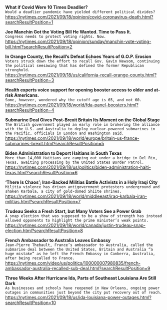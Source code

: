 **What if Covid Were 10 Times Deadlier?**\
`Would a deadlier pandemic have yielded different political divides?`\
https://nytimes.com/2021/09/18/opinion/covid-coronavirus-death.html?searchResultPosition=1

**Joe Manchin Got the Voting Bill He Wanted. Time to Pass It.**\
`Congress needs to protect voting rights. Now.`\
https://nytimes.com/2021/09/18/opinion/sunday/manchin-vote-voting-bill.html?searchResultPosition=2

**In Orange County, the Recall’s Defeat Echoes Years of G.O.P. Erosion**\
`Voters struck down the effort to recall Gov. Gavin Newsom, continuing the political seesawing that has defined the former Republican stronghold.`\
https://nytimes.com/2021/09/18/us/california-recall-orange-county.html?searchResultPosition=3

**Health experts voice support for opening booster access to older and at-risk Americans.**\
`Some, however, wondered why the cutoff age is 65, and not 60.`\
https://nytimes.com/2021/09/18/world/fda-panel-boosters.html?searchResultPosition=4

**Submarine Deal Gives Post-Brexit Britain Its Moment on the Global Stage**\
`The British government played an early role in brokering the alliance with the U.S. and Australia to deploy nuclear-powered submarines in the Pacific, officials in London and Washington said.`\
https://nytimes.com/2021/09/18/world/europe/britain-us-france-submarines-brexit.html?searchResultPosition=5

**Biden Administration to Deport Haitians in South Texas**\
`More than 14,000 Haitians are camping out under a bridge in Del Rio, Texas, awaiting processing by the United States Border Patrol.`\
https://nytimes.com/2021/09/18/us/politics/biden-administration-haiti-texas.html?searchResultPosition=6

**‘There Is Chaos’; Iran-Backed Militias Battle Activists in a Holy Iraqi City**\
`Militia violence has driven antigovernment protesters underground and shaken Karbala, a city of gold-domed Shiite shrines.`\
https://nytimes.com/2021/09/18/world/middleeast/iraq-karbala-iran-militias.html?searchResultPosition=7

**Trudeau Seeks a Fresh Start, but Many Voters See a Power Grab**\
`A snap election that was supposed to be a show of strength has instead allowed opponents to highlight the prime minister’s weak points.`\
https://nytimes.com/2021/09/18/world/canada/justin-trudeau-snap-election.html?searchResultPosition=8

**French Ambassador to Australia Leaves Embassy**\
`Jean-Pierre Thebault, France’s ambassador to Australia, called the submarine deal between the United States, Britain and Australia “a huge mistake” as he left the French Embassy in Canberra, Australia, after being recalled to France.`\
https://nytimes.com/video/us/politics/100000007980835/french-ambassador-australia-recalled-sub-deal.html?searchResultPosition=9

**Three Weeks After Hurricane Ida, Parts of Southeast Louisiana Are Still Dark**\
`As businesses and schools have reopened in New Orleans, ongoing power outages in communities just beyond the city put recovery out of reach.`\
https://nytimes.com/2021/09/18/us/ida-louisiana-power-outages.html?searchResultPosition=10

